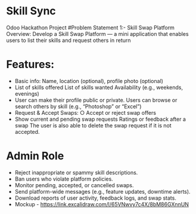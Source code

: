 # Skill Sync 
Odoo Hackathon Project
#Problem Statement 1:-
Skill Swap Platform Overview: Develop a Skill Swap Platform — a mini application that enables users to list their skills and request others in return
# Features: 
- Basic info: Name, location (optional), profile photo (optional)
- List of skills offered List of skills wanted Availability (e.g., weekends, evenings)
- User can make their profile public or private. Users can browse or search others by skill (e.g., “Photoshop” or “Excel”)
- Request & Accept Swaps: ○ Accept or reject swap offers
-  Show current and pending swap requests Ratings or feedback after a swap The user is also able to delete the swap request if it is not accepted.

# Admin Role 
- Reject inappropriate or spammy skill descriptions.
- Ban users who violate platform policies.
-  Monitor pending, accepted, or cancelled swaps.
-  Send platform-wide messages (e.g., feature updates, downtime alerts).
-   Download reports of user activity, feedback logs, and swap stats.
-   Mockup - https://link.excalidraw.com/l/65VNwvy7c4X/8bM86GXnnUN
